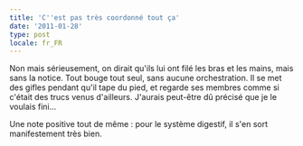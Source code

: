```yaml
---
title: 'C''est pas très coordonné tout ça'
date: '2011-01-28'
type: post
locale: fr_FR
---
```


Non mais sérieusement, on dirait qu'ils lui ont filé les bras et les mains, mais sans la notice. Tout bouge tout seul, sans aucune orchestration. Il se met des gifles pendant qu'il tape du pied, et regarde ses membres comme si c'était des trucs venus d'ailleurs. J'aurais peut-être dû précisé que je le voulais fini...

Une note positive tout de même : pour le système digestif, il s'en sort manifestement très bien.
